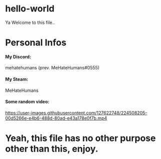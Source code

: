 # hello-world
  Ya
  Welcome to this file..
# Personal Infos
#### My Discord:
 mehatehumans (prev. MeHateHumans#0555)
#### My Steam:
  MeHateHumans

#### Some random video:
https://user-images.githubusercontent.com/127622748/224508205-00d5266e-e4b6-488d-80ad-e43a178e0f7b.mp4
 
# Yeah, this file has no other purpose other than this, enjoy.
